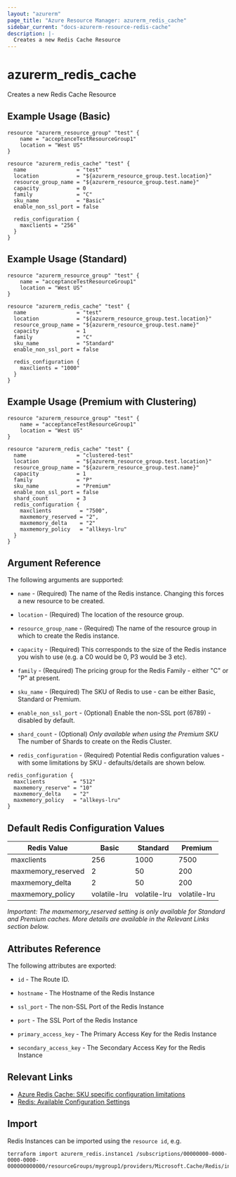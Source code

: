 ```yaml
---
layout: "azurerm"
page_title: "Azure Resource Manager: azurerm_redis_cache"
sidebar_current: "docs-azurerm-resource-redis-cache"
description: |-
  Creates a new Redis Cache Resource
---
```


# azurerm\_redis\_cache

Creates a new Redis Cache Resource

## Example Usage (Basic)

```
resource "azurerm_resource_group" "test" {
    name = "acceptanceTestResourceGroup1"
    location = "West US"
}

resource "azurerm_redis_cache" "test" {
  name                = "test"
  location            = "${azurerm_resource_group.test.location}"
  resource_group_name = "${azurerm_resource_group.test.name}"
  capacity            = 0
  family              = "C"
  sku_name            = "Basic"
  enable_non_ssl_port = false

  redis_configuration {
    maxclients = "256"
  }
}

```

## Example Usage (Standard)

```
resource "azurerm_resource_group" "test" {
    name = "acceptanceTestResourceGroup1"
    location = "West US"
}

resource "azurerm_redis_cache" "test" {
  name                = "test"
  location            = "${azurerm_resource_group.test.location}"
  resource_group_name = "${azurerm_resource_group.test.name}"
  capacity            = 1
  family              = "C"
  sku_name            = "Standard"
  enable_non_ssl_port = false

  redis_configuration {
    maxclients = "1000"
  }
}

```

## Example Usage (Premium with Clustering)
```
resource "azurerm_resource_group" "test" {
    name = "acceptanceTestResourceGroup1"
    location = "West US"
}

resource "azurerm_redis_cache" "test" {
  name                = "clustered-test"
  location            = "${azurerm_resource_group.test.location}"
  resource_group_name = "${azurerm_resource_group.test.name}"
  capacity            = 1
  family              = "P"
  sku_name            = "Premium"
  enable_non_ssl_port = false
  shard_count         = 3
  redis_configuration {
    maxclients         = "7500",
    maxmemory_reserved = "2",
    maxmemory_delta    = "2"
    maxmemory_policy   = "allkeys-lru"
  }
}
```

## Argument Reference

The following arguments are supported:

* `name` - (Required) The name of the Redis instance. Changing this forces a
    new resource to be created.

* `location` - (Required) The location of the resource group.

* `resource_group_name` - (Required) The name of the resource group in which to
    create the Redis instance.

* `capacity` - (Required) This corresponds to the size of the Redis instance you wish to use (e.g. a C0 would be 0, P3 would be 3 etc).

* `family` - (Required) The pricing group for the Redis Family - either "C" or "P" at present.

* `sku_name` - (Required) The SKU of Redis to use - can be either Basic, Standard or Premium.

* `enable_non_ssl_port` - (Optional) Enable the non-SSL port (6789) - disabled by default.

* `shard_count` - (Optional) *Only available when using the Premium SKU* The number of Shards to create on the Redis Cluster.

* `redis_configuration` - (Required) Potential Redis configuration values - with some limitations by SKU - defaults/details are shown below.
```
redis_configuration {
  maxclients         = "512"
  maxmemory_reserve" = "10"
  maxmemory_delta    = "2"
  maxmemory_policy   = "allkeys-lru"
}
```

## Default Redis Configuration Values
| Redis Value        | Basic        | Standard     | Premium      |
| ------------------ | ------------ | ------------ | ------------ |
| maxclients         | 256          | 1000         | 7500         |
| maxmemory_reserved | 2            | 50           | 200          |
| maxmemory_delta    | 2            | 50           | 200          |
| maxmemory_policy   | volatile-lru | volatile-lru | volatile-lru |

_*Important*: The maxmemory_reserved setting is only available for Standard and Premium caches. More details are available in the Relevant Links section below._

## Attributes Reference

The following attributes are exported:

* `id` - The Route ID.

* `hostname` - The Hostname of the Redis Instance

* `ssl_port` - The non-SSL Port of the Redis Instance

* `port` - The SSL Port of the Redis Instance

* `primary_access_key` - The Primary Access Key for the Redis Instance

* `secondary_access_key` - The Secondary Access Key for the Redis Instance

## Relevant Links
 - [Azure Redis Cache: SKU specific configuration limitations](https://azure.microsoft.com/en-us/documentation/articles/cache-configure/#advanced-settings)
 - [Redis: Available Configuration Settings](http://redis.io/topics/config)

## Import

Redis Instances can be imported using the `resource id`, e.g.

```
terraform import azurerm_redis.instance1 /subscriptions/00000000-0000-0000-0000-000000000000/resourceGroups/mygroup1/providers/Microsoft.Cache/Redis/instance1
```
